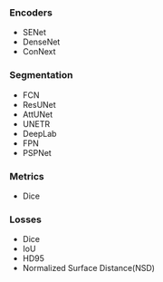 ### Encoders

* SENet
* DenseNet
* ConNext

### Segmentation

* FCN
* ResUNet
* AttUNet
* UNETR
* DeepLab
* FPN
* PSPNet

### Metrics

* Dice

### Losses

* Dice
* IoU
* HD95
* Normalized Surface Distance(NSD)